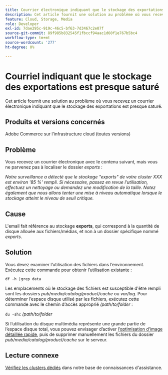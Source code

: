 ```yaml
---
title: Courrier électronique indiquant que le stockage des exportations est presque complet
description: Cet article fournit une solution au problème où vous recevez un courrier électronique indiquant que le stockage des exportations est presque saturé.
feature: Cloud, Storage, Media
role: Developer
exl-id: 7dae295c-919c-46c5-bf63-7d3467c2e07f
source-git-commit: 89f985b832545f1fbccf94aac1d60f1e767b5bc4
workflow-type: tm+mt
source-wordcount: '277'
ht-degree: 0%

---
```


# Courriel indiquant que le stockage des exportations est presque saturé

Cet article fournit une solution au problème où vous recevez un courrier électronique indiquant que le stockage des exportations est presque saturé.

## Produits et versions concernés

Adobe Commerce sur l’infrastructure cloud (toutes versions)

## Problème

Vous recevez un courrier électronique avec le contenu suivant, mais vous ne parvenez pas à localiser le dossier *exports* :

*Notre surveillance a détecté que le stockage &quot;exports&quot; de votre cluster XXX est environ &#39;85 %&#39; rempli.*
*Si nécessaire, passez en revue l’utilisation, effectuez un nettoyage ou demandez une modification de la taille.*
*Notez également que nous allons tenter une mise à niveau automatique lorsque le stockage atteint le niveau de seuil critique.*

## Cause

L&#39;email fait référence au stockage **exports**, qui correspond à la quantité de disque allouée aux fichiers/médias, et non à un dossier spécifique nommé *exports*.

## Solution

Vous devez examiner l’utilisation des fichiers dans l’environnement. Exécutez cette commande pour obtenir l’utilisation existante :

`df -h |grep data`

Les emplacements où le stockage des fichiers est susceptible d&#39;être rempli sont les dossiers *pub/media/catalog/product/cache* ou *var/log*. Pour déterminer l’espace disque utilisé par les fichiers, exécutez cette commande avec le chemin d’accès approprié */path/to/folder* :

`du -shc` */path/to/folder*

Si l’utilisation du disque multimédia représente une grande partie de l’espace disque total, vous pouvez envisager d’activer [l’optimisation d’image détaillée rapide](https://experienceleague.adobe.com/fr/docs/commerce-cloud-service/user-guide/cdn/fastly-image-optimization#deep-image-optimization), puis de supprimer manuellement les fichiers du dossier *pub/media/catalog/product/cache* sur le serveur.

## Lecture connexe

[Vérifiez les clusters dédiés](https://experienceleague.adobe.com/fr/docs/commerce-cloud-service/user-guide/develop/storage/manage-disk-space#check-dedicated-clusters) dans notre base de connaissances d&#39;assistance.
